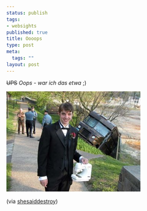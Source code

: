 ```yaml
--- 
status: publish
tags: 
- websights
published: true
title: Oooops
type: post
meta: 
  tags: ""
layout: post
---
```

<del>UPS</del> <em>Oops - war ich das etwa</em> ;)

<a href="http://www.livejournal.com/users/fantasygoat/46706.html"><img src='/media/wp/ups.jpg' alt='Ooooops...' class="aligncenter" /></a>

(via <a href="http://www.shesaiddestroy.org/archives/2005/05/04/every-picture-tells-uhm-several-stories/">shesaiddestroy</a>)
